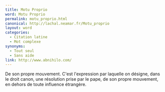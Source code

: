 ```yaml
---
title: Motu Proprio
word: Motu Proprio
permalink: motu_proprio.html
canonical: http://lachal.neamar.fr/Motu_proprio
layout: word
categories:
  - Citation latine
  - Mot complexe
synonyms:
  - Tout seul
  - Sans aide
link: http://www.abnihilo.com/
---
```


De son propre mouvement.
C'est l'expression par laquelle on désigne, dans le droit canon, une résolution prise par le pape, de son propre mouvement, en dehors de toute influence étrangère.

